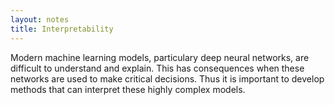 ```yaml
---
layout: notes
title: Interpretability
---
```

Modern machine learning models, particulary deep neural networks, are difficult to understand and explain. This has consequences when these networks are used to make critical decisions. Thus it is important to develop methods that can interpret these highly complex models.
